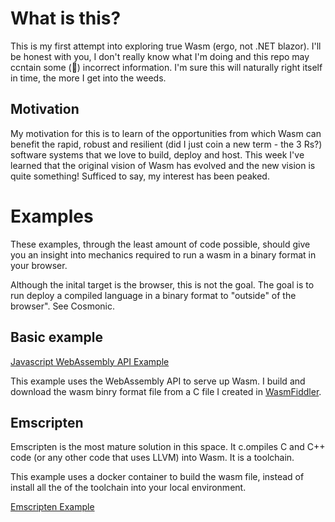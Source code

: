 # What is this?

This is my first attempt into exploring true Wasm (ergo, not .NET blazor).  I'll be honest with you, I don't really know what I'm doing and this
repo may ccntain some (👀) incorrect information. I'm sure this will naturally right itself in time, the more I get into the weeds.

## Motivation

My motivation for this is to learn of the opportunities from which Wasm can benefit the rapid, robust and resilient (did I just coin a new term - the 3 Rs?) software systems that we love to build, deploy and host.  This week I've learned that the original vision of Wasm has evolved and the new vision is quite something!  Sufficed to say, my interest has been peaked.

# Examples

These examples, through the least amount of code possible, should give you an insight into mechanics required to run a wasm in a binary format in your browser.  

Although the inital target is the browser, this is not the goal.  The goal is to run deploy a compiled language in a binary format to "outside" of the browser". See Cosmonic.

## Basic example

[Javascript WebAssembly API Example](/01_JS_WebAssembly_Example/README.md)

This example uses the WebAssembly API to serve up Wasm.
I build and download the wasm binry format file from a C file I created in [WasmFiddler](https://wasdk.github.io/WasmFiddle/).  

## Emscripten

Emscripten is the most mature solution in this space.  It c.ompiles C and C++ code (or any other code that uses LLVM) into Wasm.  It is a toolchain.

This example uses a docker container to build the wasm file, instead of install all the of the toolchain into your local environment.  

[Emscripten Example](/02_Emscripten_Example/README.md)
